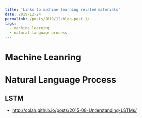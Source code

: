 ```yaml
---
title: 'Links to machine learning related materials'
date: 2019-12-24
permalink: /posts/2019/12/blog-post-1/
tags:
  - machine learning
  - natural language process
---
```


Machine Leanring
======

Natural Language Process
======

LSTM
------
* http://colah.github.io/posts/2015-08-Understanding-LSTMs/
